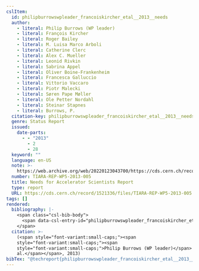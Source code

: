 ```yaml
---
cslItem:
  id: philipburrowswpleader_francoiskircher_etal__2013__needs
  author:
    - literal: Philip Burrows (WP leader)
    - literal: François Kircher
    - literal: Roger Bailey
    - literal: M. Luisa Marco Arboli
    - literal: Catherine Clerc
    - literal: Alex C. Mueller
    - literal: Leonid Rivkin
    - literal: Sabrina Appel
    - literal: Oliver Boine-Frankenheim
    - literal: Francesca Galluccio
    - literal: Vittorio Vaccaro
    - literal: Piotr Malecki
    - literal: Søren Pape Møller
    - literal: Ole Petter Nordahl
    - literal: Steinar Stapnes
    - literal: Burrows, P.
  citation-key: philipburrowswpleader_francoiskircher_etal__2013__needs
  genre: Status Report
  issued:
    date-parts:
      - - "2013"
        - 2
        - 28
  keyword: ""
  language: en-US
  note: >-
    https://web.archive.org/web/20220123043700/https://cds.cern.ch/record/1521336/files/TIARA-REP-WP5-2013-005.pdf
  number: TIARA-REP-WP5-2013-005
  title: Needs for Accelerator Scientists Report
  type: report
  URL: https://cds.cern.ch/record/1521336/files/TIARA-REP-WP5-2013-005.pdf
tags: []
rendered:
  bibliography: |-
    <span class="csl-bib-body">
      <span data-csl-entry-id="philipburrowswpleader_francoiskircher_etal__2013__needs" class="csl-entry"><span class='author-bib'>Philip Burrows (WP leader), François Kircher, Roger Bailey, et al.</span>. <span class='date-bib'>(2013)</span>. <span class='title'><i><b><span style="font-style:normal;">Needs for Accelerator Scientists Report</span></b></i></span> (Status Report TIARA-REP-WP5-2013-005). <span class='URL'><a href='https://cds.cern.ch/record/1521336/files/TIARA-REP-WP5-2013-005.pdf'>LINK</a></span></span>
    </span>
  citation: >-
    (<span style="font-variant:small-caps;"><span
    style="font-variant:small-caps;"><span
    style="font-variant:small-caps;">Philip Burrows (WP leader)</span> et
    al.</span></span>, 2013)
bibTex: "@techreport{philipburrowswpleader_francoiskircher_etal__2013__needs,\n\tauthor = {{Philip Burrows (WP leader)} and {François Kircher} and {Roger Bailey} and {M. Luisa Marco Arboli} and {Catherine Clerc} and {Alex C. Mueller} and {Leonid Rivkin} and {Sabrina Appel} and {Oliver Boine-Frankenheim} and {Francesca Galluccio} and {Vittorio Vaccaro} and {Piotr Malecki} and {Søren Pape Møller} and {Ole Petter Nordahl} and {Steinar Stapnes} and {Burrows, P.}},\n\tyear = {2013},\n\tmonth = {feb 28},\n\tnote = {https://web.archive.org/web/20220123043700/https://cds.cern.ch/record/1521336/files/TIARA-REP-WP5-2013-005.pdf},\n\tnumber = {TIARA-REP-WP5-2013-005},\n\ttitle = {Needs for {Accelerator} {Scientists} {Report}},\n\ttype = {Status {Report}},\n\thowpublished = {https://cds.cern.ch/record/1521336/files/TIARA-REP-WP5-2013-005.pdf},\n}\n\n"
---
```

